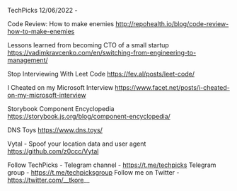 TechPicks 12/06/2022 -

Code Review: How to make enemies
http://repohealth.io/blog/code-review-how-to-make-enemies

Lessons learned from becoming CTO of a small startup
https://vadimkravcenko.com/en/switching-from-engineering-to-management/

Stop Interviewing With Leet Code
https://fev.al/posts/leet-code/

I Cheated on my Microsoft Interview
https://www.facet.net/posts/i-cheated-on-my-microsoft-interview

Storybook Component Encyclopedia
https://storybook.js.org/blog/component-encyclopedia/

DNS Toys
https://www.dns.toys/

Vytal - Spoof your location data and user agent
https://github.com/z0ccc/Vytal

Follow TechPicks -
Telegram channel - https://t.me/techpicks
Telegram group - https://t.me/techpicksgroup
Follow me on Twitter - https://twitter.com/__tkore__
